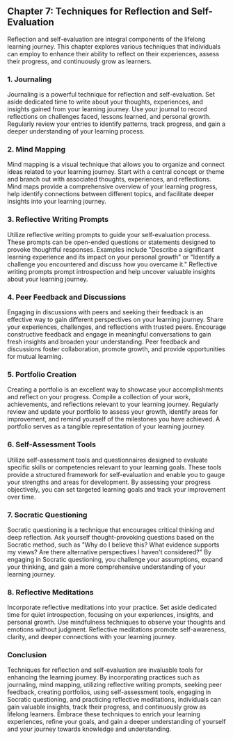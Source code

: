 Chapter 7: Techniques for Reflection and Self-Evaluation
--------------------------------------------------------

Reflection and self-evaluation are integral components of the lifelong learning journey. This chapter explores various techniques that individuals can employ to enhance their ability to reflect on their experiences, assess their progress, and continuously grow as learners.

### **1. Journaling**

Journaling is a powerful technique for reflection and self-evaluation. Set aside dedicated time to write about your thoughts, experiences, and insights gained from your learning journey. Use your journal to record reflections on challenges faced, lessons learned, and personal growth. Regularly review your entries to identify patterns, track progress, and gain a deeper understanding of your learning process.

### **2. Mind Mapping**

Mind mapping is a visual technique that allows you to organize and connect ideas related to your learning journey. Start with a central concept or theme and branch out with associated thoughts, experiences, and reflections. Mind maps provide a comprehensive overview of your learning progress, help identify connections between different topics, and facilitate deeper insights into your learning journey.

### **3. Reflective Writing Prompts**

Utilize reflective writing prompts to guide your self-evaluation process. These prompts can be open-ended questions or statements designed to provoke thoughtful responses. Examples include "Describe a significant learning experience and its impact on your personal growth" or "Identify a challenge you encountered and discuss how you overcame it." Reflective writing prompts prompt introspection and help uncover valuable insights about your learning journey.

### **4. Peer Feedback and Discussions**

Engaging in discussions with peers and seeking their feedback is an effective way to gain different perspectives on your learning journey. Share your experiences, challenges, and reflections with trusted peers. Encourage constructive feedback and engage in meaningful conversations to gain fresh insights and broaden your understanding. Peer feedback and discussions foster collaboration, promote growth, and provide opportunities for mutual learning.

### **5. Portfolio Creation**

Creating a portfolio is an excellent way to showcase your accomplishments and reflect on your progress. Compile a collection of your work, achievements, and reflections relevant to your learning journey. Regularly review and update your portfolio to assess your growth, identify areas for improvement, and remind yourself of the milestones you have achieved. A portfolio serves as a tangible representation of your learning journey.

### **6. Self-Assessment Tools**

Utilize self-assessment tools and questionnaires designed to evaluate specific skills or competencies relevant to your learning goals. These tools provide a structured framework for self-evaluation and enable you to gauge your strengths and areas for development. By assessing your progress objectively, you can set targeted learning goals and track your improvement over time.

### **7. Socratic Questioning**

Socratic questioning is a technique that encourages critical thinking and deep reflection. Ask yourself thought-provoking questions based on the Socratic method, such as "Why do I believe this? What evidence supports my views? Are there alternative perspectives I haven't considered?" By engaging in Socratic questioning, you challenge your assumptions, expand your thinking, and gain a more comprehensive understanding of your learning journey.

### **8. Reflective Meditations**

Incorporate reflective meditations into your practice. Set aside dedicated time for quiet introspection, focusing on your experiences, insights, and personal growth. Use mindfulness techniques to observe your thoughts and emotions without judgment. Reflective meditations promote self-awareness, clarity, and deeper connections with your learning journey.

### **Conclusion**

Techniques for reflection and self-evaluation are invaluable tools for enhancing the learning journey. By incorporating practices such as journaling, mind mapping, utilizing reflective writing prompts, seeking peer feedback, creating portfolios, using self-assessment tools, engaging in Socratic questioning, and practicing reflective meditations, individuals can gain valuable insights, track their progress, and continuously grow as lifelong learners. Embrace these techniques to enrich your learning experiences, refine your goals, and gain a deeper understanding of yourself and your journey towards knowledge and understanding.
